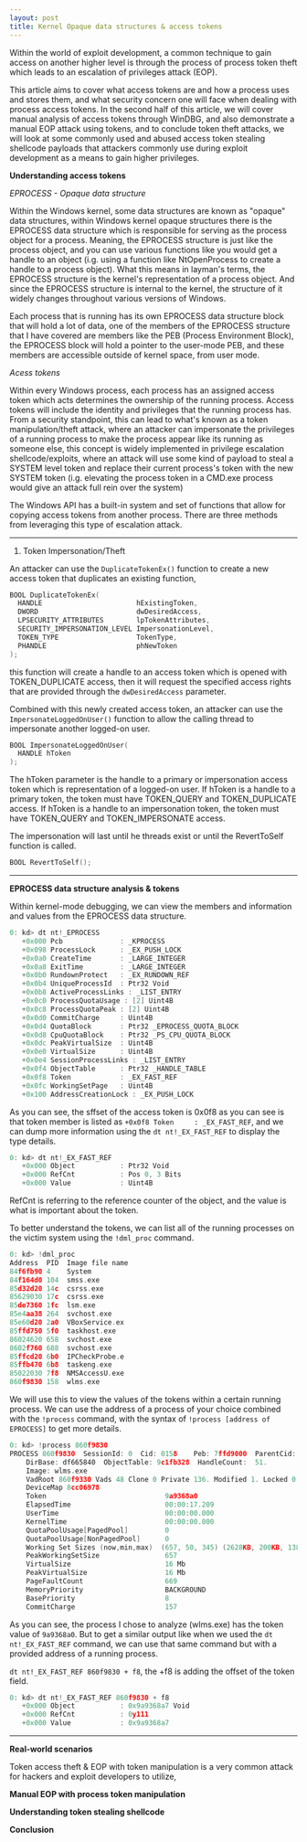 ```yaml
---
layout: post
title: Kernel Opaque data structures & access tokens
---
```


Within the world of exploit development, a common technique to gain access on another higher level is through the process of process token theft which leads to an escalation of privileges attack (EOP).

This article aims to cover what access tokens are and how a process uses and stores them, and what security concern one will face when dealing with process access tokens. In the second half of this article, we will cover manual analysis of access tokens through WinDBG, and also demonstrate a manual EOP attack using tokens, and to conclude token theft attacks, we will look at some commonly used and abused access token stealing shellcode payloads that attackers commonly use during exploit development as a means to gain higher privileges.

**Understanding access tokens**

*EPROCESS - Opaque data structure* 

Within the Windows kernel, some data structures are known as "opaque" data structures, within Windows kernel opaque structures there is the EPROCESS data structure which is responsible for serving as the process object for a process. Meaning, the EPROCESS structure is just like the process object, and you can use various functions like you would get a handle to an object (i.g. using a function like NtOpenProcess to create a handle to a process object). What this means in layman's terms, the EPROCESS structure is the kernel's representation of a process object. And since the EPROCESS structure is internal to the kernel, the structure of it widely changes throughout various versions of Windows. 

Each process that is running has its own EPROCESS data structure block that will hold a lot of data, one of the members of the EPROCESS structure that I have covered are members like the PEB (Process Environment Block), the EPROCESS block will hold a pointer to the user-mode PEB, and these members are accessible outside of kernel space, from user mode.

*Acess tokens*

Within every Windows process, each process has an assigned access token which acts determines the ownership of the running process. Access tokens will include the identity and privileges that the running process has. From a security standpoint, this can lead to what's known as a token manipulation/theft attack, where an attacker can impersonate the privileges of a running process to make the process appear like its running as someone else, this concept is widely implemented in privilege escalation shellcode/exploits, where an attack will use some kind of payload to steal a SYSTEM level token and replace their current process's token with the new SYSTEM token (i.g. elevating the process token in a CMD.exe process would give an attack full rein over the system)

The Windows API has a built-in system and set of functions that allow for copying access tokens from another process. There are three methods from leveraging this type of escalation attack.

----

1. Token Impersonation/Theft

An attacker can use the `DuplicateTokenEx()` function to create a new access token that duplicates an existing function,

```C++
BOOL DuplicateTokenEx(
  HANDLE                       hExistingToken,
  DWORD                        dwDesiredAccess,
  LPSECURITY_ATTRIBUTES        lpTokenAttributes,
  SECURITY_IMPERSONATION_LEVEL ImpersonationLevel,
  TOKEN_TYPE                   TokenType,
  PHANDLE                      phNewToken
);
```
this function will create a handle to an access token which is opened with TOKEN_DUPLICATE access, then it will request the specified access rights that are provided through the `dwDesiredAccess` parameter.

Combined with this newly created access token, an attacker can use the `ImpersonateLoggedOnUser()` function to allow the calling thread to impersonate another logged-on user.

```C++
BOOL ImpersonateLoggedOnUser(
  HANDLE hToken
);
```

The hToken parameter is the handle to a primary or impersonation access token which is representation of a logged-on user. If hToken is a handle to a primary token, the token must have TOKEN_QUERY and TOKEN_DUPLICATE access. If hToken is a handle to an impersonation token, the token must have TOKEN_QUERY and TOKEN_IMPERSONATE access.

The impersonation will last until he threads exist or until the RevertToSelf function is called. 


```C++
BOOL RevertToSelf();
```

----

**EPROCESS data structure analysis & tokens**

Within kernel-mode debugging, we can view the members and information and values from the EPROCESS data structure.

```C++
0: kd> dt nt!_EPROCESS
   +0x000 Pcb              : _KPROCESS
   +0x098 ProcessLock      : _EX_PUSH_LOCK
   +0x0a0 CreateTime       : _LARGE_INTEGER
   +0x0a8 ExitTime         : _LARGE_INTEGER
   +0x0b0 RundownProtect   : _EX_RUNDOWN_REF
   +0x0b4 UniqueProcessId  : Ptr32 Void
   +0x0b8 ActiveProcessLinks : _LIST_ENTRY
   +0x0c0 ProcessQuotaUsage : [2] Uint4B
   +0x0c8 ProcessQuotaPeak : [2] Uint4B
   +0x0d0 CommitCharge     : Uint4B
   +0x0d4 QuotaBlock       : Ptr32 _EPROCESS_QUOTA_BLOCK
   +0x0d8 CpuQuotaBlock    : Ptr32 _PS_CPU_QUOTA_BLOCK
   +0x0dc PeakVirtualSize  : Uint4B
   +0x0e0 VirtualSize      : Uint4B
   +0x0e4 SessionProcessLinks : _LIST_ENTRY
   +0x0f4 ObjectTable      : Ptr32 _HANDLE_TABLE
   +0x0f8 Token            : _EX_FAST_REF
   +0x0fc WorkingSetPage   : Uint4B
   +0x100 AddressCreationLock : _EX_PUSH_LOCK
```
As you can see, the sffset of the access token is 0x0f8 as you can see is that token member is listed as `+0x0f8 Token     : _EX_FAST_REF`, and we can dump more information using the `dt nt!_EX_FAST_REF` to display the type details.

```C++
0: kd> dt nt!_EX_FAST_REF
   +0x000 Object           : Ptr32 Void
   +0x000 RefCnt           : Pos 0, 3 Bits
   +0x000 Value            : Uint4B
```
RefCnt is referring to the reference counter of the object, and the value is what is important about the token.

To better understand the tokens, we can list all of the running processes on the victim system using the `!dml_proc` command. 

```C++
0: kd> !dml_proc
Address  PID  Image file name
84f6fb90 4    System         
84f164d0 104  smss.exe       
85d32d20 14c  csrss.exe      
85629030 17c  csrss.exe      
85de7360 1fc  lsm.exe        
85e4aa38 264  svchost.exe    
85e60d20 2a0  VBoxService.ex 
85ffd750 5f0  taskhost.exe   
86024620 658  svchost.exe    
8602f760 688  svchost.exe    
85ffcd20 6b0  IPCheckProbe.e 
85ffb470 6b8  taskeng.exe    
85022030 7f8  NMSAccessU.exe 
860f9830 158  wlms.exe      
```

We will use this to view the values of the tokens within a certain running process. We can use the address of a process of your choice combined with the `!process` command, with the syntax of `!process [address of EPROCESS]` to get more details. 

```C++
0: kd> !process 860f9830
PROCESS 860f9830  SessionId: 0  Cid: 0158    Peb: 7ffd9000  ParentCid: 01ec
    DirBase: df665840  ObjectTable: 9c1fb328  HandleCount:  51.
    Image: wlms.exe
    VadRoot 860f9330 Vads 48 Clone 0 Private 136. Modified 1. Locked 0.
    DeviceMap 8cc06978
    Token                             9a9368a0
    ElapsedTime                       00:00:17.209
    UserTime                          00:00:00.000
    KernelTime                        00:00:00.000
    QuotaPoolUsage[PagedPool]         0
    QuotaPoolUsage[NonPagedPool]      0
    Working Set Sizes (now,min,max)  (657, 50, 345) (2628KB, 200KB, 1380KB)
    PeakWorkingSetSize                657
    VirtualSize                       16 Mb
    PeakVirtualSize                   16 Mb
    PageFaultCount                    669
    MemoryPriority                    BACKGROUND
    BasePriority                      8
    CommitCharge                      157
 ```
As you can see, the process I chose to analyze (wlms.exe) has the token value of `9a9368a0`. But to get a similar output like when we used the `dt nt!_EX_FAST_REF` command, we can use that same command but with a provided address of a running process.

`dt nt!_EX_FAST_REF 860f9830 + f8`, the +f8 is adding the offset of the token field.

```C++
0: kd> dt nt!_EX_FAST_REF 860f9830 + f8
   +0x000 Object           : 0x9a9368a7 Void
   +0x000 RefCnt           : 0y111
   +0x000 Value            : 0x9a9368a7
```

----

**Real-world scenarios**

Token access theft & EOP with token manipulation is a very common attack for hackers and exploit developers to utilize, 

**Manual EOP with process token manipulation**

**Understanding token stealing shellcode**

**Conclusion**
